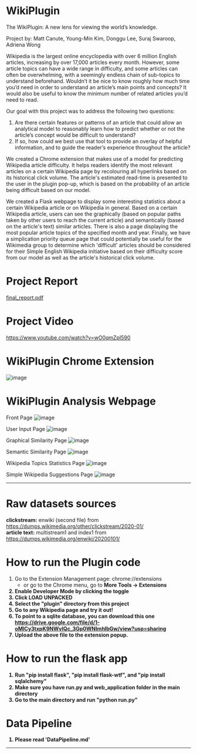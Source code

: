 # WikiPlugin
The WikiPlugin: A new lens for viewing the world’s knowledge.

Project by: Matt Canute, Young-Min Kim, Donggu Lee, Suraj Swaroop, Adriena Wong

Wikipedia is the largest online encyclopedia with over 6 million English articles, increasing by over
17,000 articles every month. However, some article topics can have a wide range in difficulty, and
some articles can often be overwhelming, with a seemingly endless chain of sub-topics to understand
beforehand. Wouldn’t it be nice to know roughly how much time you’d need in order to understand an
article’s main points and concepts? It would also be useful to know the minimum number of related
articles you’d need to read.

Our goal with this project was to address the following two questions:
1. Are there certain features or patterns of an article that could allow an analytical model to
reasonably learn how to predict whether or not the article’s concept would be difficult to
understand?
2. If so, how could we best use that tool to provide an overlay of helpful information, and to
guide the reader’s experience throughout the article?

We created a Chrome extension that makes use of a model for predicting Wikipedia article difficulty. It helps readers identify the most relevant articles on a certain Wikipedia page by recolouring all hyperlinks based on its historical click volume. The article's estimated read-time is presented to the user in the plugin pop-up, which is based on the probability of an article being difficult based on our model.

We created a Flask webpage to display some interesting statistics about a certain Wikipedia article or on Wikipedia in general. Based on a certain Wikipedia article, users can see the graphically (based on popular paths taken by other users to reach the current article) and semantically (based on the article's text) similar articles. There is also a page displaying the most popular article topics of the specified month and year. Finally, we have a simplication priority queue page that could potentially be useful for the Wikimedia group to determine which 'difficult' articles should be considered for their Simple English Wikipedia initiative based on their difficulty score from our model as well as the article's historical click volume.

# Project Report
[final_report.pdf](https://github.com/atwong88/WikiPlugin/files/5462867/final_report.pdf)

# Project Video
https://www.youtube.com/watch?v=wO0qmZpI590

# WikiPlugin Chrome Extension
![image](https://user-images.githubusercontent.com/29899423/97657433-34bd9180-1a40-11eb-8c10-441c631eafc2.png)

# WikiPlugin Analysis Webpage
Front Page
![image](https://user-images.githubusercontent.com/29899423/97657068-5407ef00-1a3f-11eb-9052-af17a9d609dc.png)

User Input Page
![image](https://user-images.githubusercontent.com/29899423/97657258-ce387380-1a3f-11eb-9dc1-24844e052d66.png)

Graphical Similarity Page
![image](https://user-images.githubusercontent.com/29899423/97657292-e3150700-1a3f-11eb-96e5-c3ccb9c271c3.png)

Semantic Similarity Page
![image](https://user-images.githubusercontent.com/29899423/97657310-f031f600-1a3f-11eb-8371-ae1174cc52e7.png)

Wikipedia Topics Statistics Page
![image](https://user-images.githubusercontent.com/29899423/97657322-fb852180-1a3f-11eb-8ff9-6b54415f16e2.png)

Simple Wikipedia Suggestions Page
![image](https://user-images.githubusercontent.com/29899423/97657377-15beff80-1a40-11eb-9a31-1b160feac713.png)

<hr>

# Raw datasets sources
<b>clickstream:</b> enwiki (second file) from https://dumps.wikimedia.org/other/clickstream/2020-01/ <br>
<b>article text:</b> multistream1 and index1 from https://dumps.wikimedia.org/enwiki/20200101/ <br>

# How to run the Plugin code
1. Go to the Extension Management page: chrome://extensions
	- or go to the Chrome menu, go to <b>More Tools<b> -> <b>Extensions<b> <br>
2. Enable Developer Mode by clicking the toggle <br>
3. Click <b>LOAD UNPACKED<b> <br>
4. Select the "plugin" directory from this project <br>
5. Go to any Wikipedia page and try it out! <br>
6. To point to a sqlite database, you can download this one https://drive.google.com/file/d/1-oMlCy3txpK9NWvlQc_3Gp0WNImhlbGw/view?usp=sharing
7. Upload the above file to the extension popup.

# How to run the flask app
1. Run "pip install flask", "pip install flask-wtf", and "pip install sqlalchemy"
2. Make sure you have run.py and web_application folder in the main directory
3. Go to the main directory and run "python run.py"

# Data Pipeline
1. Please read 'DataPipeline.md'
<hr>
	    	
